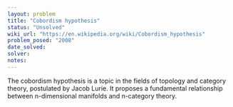 ```yaml
---
layout: problem
title: "Cobordism hypothesis"
status: "Unsolved"
wiki_url: "https://en.wikipedia.org/wiki/Cobordism_hypothesis"
problem_posed: "2008"
date_solved:
solver:
notes:
---
```

The cobordism hypothesis is a topic in the fields of topology and category theory, postulated by Jacob Lurie. It proposes a fundamental relationship between n-dimensional manifolds and n-category theory.